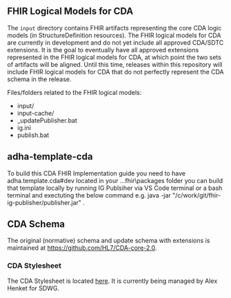 ## FHIR Logical Models for CDA

The `input` directory contains FHIR artifacts representing the core CDA logic models (in StructureDefinition resources).
The FHIR logical models for CDA are currently in development and do not yet include all approved CDA/SDTC extensions. It is the goal to eventually have all approved extensions represented in the FHIR logical models for CDA, at which point the two sets of artifacts will be aligned. Until this time, releases within this repository will include FHIR logical models for CDA that do not perfectly represent the CDA schema in the release.

Files/folders related to the FHIR logical models:
* input/
* input-cache/
* _updatePublisher.bat
* ig.ini
* publish.bat

## adha-template-cda

To build this CDA FHIR Implementation guide you need to have adha.template.cda#dev located in your ..\.fhir\packages folder
you can build that template locally by running IG Publsiher via VS Code terminal or a bash terminal and exectuting the below command
e.g. java -jar "/c/work/git/fhir-ig-publisher/publisher.jar" .

## CDA Schema

The original (normative) schema and update schema with extensions is maintained at https://github.com/HL7/CDA-core-2.0.

### CDA Stylesheet

The CDA Stylesheet is located [here](https://github.com/HL7/cda-core-xsl). It is currently being managed by Alex Henket for SDWG.
